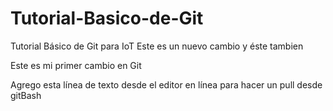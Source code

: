 # Tutorial-Basico-de-Git
Tutorial Básico de Git para IoT
Este es un nuevo cambio
y éste tambien

Este es mi primer cambio en Git

Agrego esta línea de texto desde el editor en línea para hacer un pull desde gitBash
